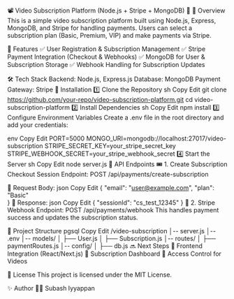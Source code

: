 📽️ Video Subscription Platform (Node.js + Stripe + MongoDB) 🚀
📌 Overview
This is a simple video subscription platform built using Node.js, Express, MongoDB, and Stripe for handling payments.
Users can select a subscription plan (Basic, Premium, VIP) and make payments via Stripe.

🎯 Features
✅ User Registration & Subscription Management
✅ Stripe Payment Integration (Checkout & Webhooks)
✅ MongoDB for User & Subscription Storage
✅ Webhook Handling for Subscription Updates

🛠️ Tech Stack
Backend: Node.js, Express.js
Database: MongoDB
Payment Gateway: Stripe
🚀 Installation
1️⃣ Clone the Repository
sh
Copy
Edit
git clone https://github.com/your-repo/video-subscription-platform.git
cd video-subscription-platform
2️⃣ Install Dependencies
sh
Copy
Edit
npm install
3️⃣ Configure Environment Variables
Create a .env file in the root directory and add your credentials:

env
Copy
Edit
PORT=5000
MONGO_URI=mongodb://localhost:27017/video-subscription
STRIPE_SECRET_KEY=your_stripe_secret_key
STRIPE_WEBHOOK_SECRET=your_stripe_webhook_secret
4️⃣ Start the Server
sh
Copy
Edit
node server.js
🔗 API Endpoints
🎟️ 1. Create Subscription Checkout Session
Endpoint: POST /api/payments/create-subscription

🔹 Request Body:
json
Copy
Edit
{
"email": "user@example.com",
"plan": "Basic"  
}
🔹 Response:
json
Copy
Edit
{
"sessionId": "cs_test_12345"
}
🔄 2. Stripe Webhook
Endpoint: POST /api/payments/webhook
This handles payment success and updates the subscription status.

📂 Project Structure
pgsql
Copy
Edit
/video-subscription
│-- server.js
│-- .env
│-- models/
│   ├── User.js
│   ├── Subscription.js
│-- routes/
│   ├── paymentRoutes.js
│-- config/
│   ├── db.js
🔜 Next Steps
🔹 Frontend Integration (React/Next.js)
🔹 Subscription Dashboard
🔹 Access Control for Videos

📜 License
This project is licensed under the MIT License.

✨ Author
👨‍💻 Subash Iyyappan
